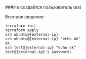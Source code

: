 ###Не создаётся пользователь test

Воспроизведение:

    terraform init
    terraform apply
    ssh ubuntu@{external-ip}
    ssh ubuntu@{external-ip} "echo ok"
    ok
    ssh test@{external-ip} "echo ok"
    test@{external-ip}'s password: `